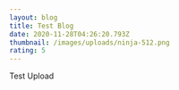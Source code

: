 ```yaml
---
layout: blog
title: Test Blog
date: 2020-11-28T04:26:20.793Z
thumbnail: /images/uploads/ninja-512.png
rating: 5
---
```

Test Upload